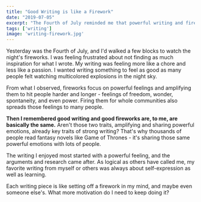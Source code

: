 ```yaml
---
title: "Good Writing is like a Firework"
date: "2019-07-05"
excerpt: "The Fourth of July reminded me that powerful writing and fireworks have some big things in common."
tags: ['writing']
image: 'writing-firework.jpg'
---
```


Yesterday was the Fourth of July, and I'd walked a few blocks to watch the night's fireworks. I was feeling frustrated about not finding as much inspiration for what I wrote. My writing was feeling more like a chore and less like a passion. I wanted writing something to feel as good as many people felt watching multicolored explosions in the night sky.

From what I observed, fireworks focus on powerful feelings and amplifying them to hit people harder and longer - feelings of freedom, wonder, spontaneity, and even power. Firing them for whole communities also spreads those feelings to many people.

**Then I remembered good writing and good fireworks are, to me, are basically the same.** Aren't those two traits, amplifying and sharing powerful emotions, already key traits of strong writing? That's why thousands of people read fantasy novels like Game of Thrones - it's sharing those same powerful emotions with lots of people.

The writing I enjoyed most started with a powerful feeling, and the arguments and research came after. As logical as others have called me, my favorite writing from myself or others was always about self-expression as well as learning.

Each writing piece is like setting off a firework in my mind, and maybe even someone else's. What more motivation do I need to keep doing it?
